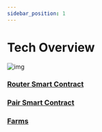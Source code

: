 ```yaml
---
sidebar_position: 1
---
```


# Tech Overview

![img](/docs/dex-block-diagram.png)

### [Router Smart Contract](/maiar-dex-architecture/router-smart-contract)

### [Pair Smart Contract](/maiar-dex-architecture/pair-smart-contract)

### [Farms](/maiar-dex-architecture/farms)
